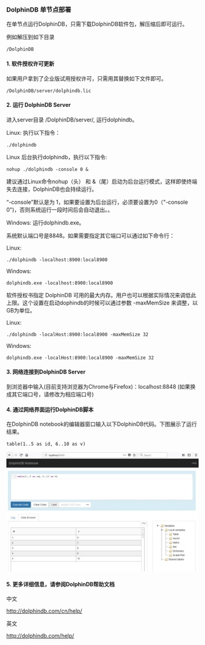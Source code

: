 ### DolphinDB 单节点部署

在单节点运行DolphinDB，只需下载DolphinDB软件包，解压缩后即可运行。

例如解压到如下目录

```
/DolphinDB
```

#### 1. 软件授权许可更新

如果用户拿到了企业版试用授权许可，只需用其替换如下文件即可。

```
/DolphinDB/server/dolphindb.lic
```

#### 2. 运行 DolphinDB Server

进入server目录 /DolphinDB/server/, 运行dolphindb。

Linux: 执行以下指令：
```
./dolphindb
```
Linux 后台执行dolphindb，执行以下指令:
```
nohup ./dolphindb -console 0 &
```
建议通过Linux命令nohup（头） 和 &（尾）启动为后台运行模式，这样即使终端失去连接，DolphinDB也会持续运行。 

“-console”默认是为 1，如果要设置为后台运行，必须要设置为0（"-console 0")，否则系统运行一段时间后会自动退出。。

Windows: 运行dolphindb.exe。

系统默认端口号是8848。如果需要指定其它端口可以通过如下命令行：

Linux:
```
./dolphindb -localhost:8900:local8900
```

Windows:
```
dolphindb.exe -localhost:8900:local8900
```

软件授权书指定 DolphinDB 可用的最大内存。用户也可以根据实际情况来调低此上限。这个设置在启动dophindb的时候可以通过参数 -maxMemSize 来调整，以GB为单位。

Linux:
```
./dolphindb -localHost:8900:local8900 -maxMemSize 32
```
Windows:
```
dolphindb.exe -localHost:8900:local8900 -maxMemSize 32
```


#### 3. 网络连接到DolphinDB Server

到浏览器中输入(目前支持浏览器为Chrome与Firefox)：localhost:8848 (如果换成其它端口号，请修改为相应端口号)


#### 4. 通过网络界面运行DolphinDB脚本

在DolphinDB notebook的编辑器窗口输入以下DolphinDB代码。下图展示了运行结果。
```
table(1..5 as id, 6..10 as v)
```
![](images/single_web.JPG)


#### 5. 更多详细信息，请参阅DolphinDB帮助文档
中文

http://dolphindb.com/cn/help/

英文

http://dolphindb.com/help/
